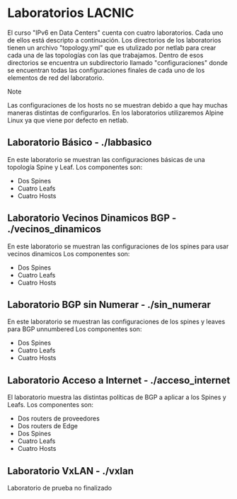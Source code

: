 # Laboratorios LACNIC
El curso "IPv6 en Data Centers" cuenta con cuatro laboratorios. Cada uno de ellos está descripto a continuación.
Los directorios de los laboratorios tienen un archivo "topology.yml" que es utulizado por netlab para crear cada una de las topologías con las que trabajamos.
Dentro de esos directorios se encuentra un subdirectorio llamado "configuraciones" donde se encuentran todas las configuraciones finales de cada uno de los elementos de red del laboratorio.
> [!NOTE]
> Las configuraciones de los hosts no se muestran debido a que hay muchas maneras distintas de configurarlos. En los laboratorios utilizaremos Alpine Linux ya que viene por defecto en netlab.
## Laboratorio Básico - ./labbasico
En este laboratorio se muestran las configuraciones básicas de una topología Spine y Leaf.
Los componentes son:
- Dos Spines
- Cuatro Leafs
- Cuatro Hosts
## Laboratorio Vecinos Dinamicos BGP - ./vecinos_dinamicos
En este laboratorio se muestran las configuraciones de los spines para usar vecinos dinamicos
Los componentes son:
- Dos Spines
- Cuatro Leafs
- Cuatro Hosts
## Laboratorio BGP sin Numerar - ./sin_numerar
En este laboratorio se muestran las configuraciones de los spines y leaves para BGP unnumbered
Los componentes son:
- Dos Spines
- Cuatro Leafs
- Cuatro Hosts
## Laboratorio Acceso a Internet - ./acceso_internet
El laboratorio muestra las distintas políticas de BGP a aplicar a los Spines y Leafs.
Los componentes son:
- Dos routers de proveedores
- Dos routers de Edge
- Dos Spines
- Cuatro Leafs
- Cuatro Hosts
## Laboratorio VxLAN - ./vxlan
Laboratorio de prueba no finalizado
